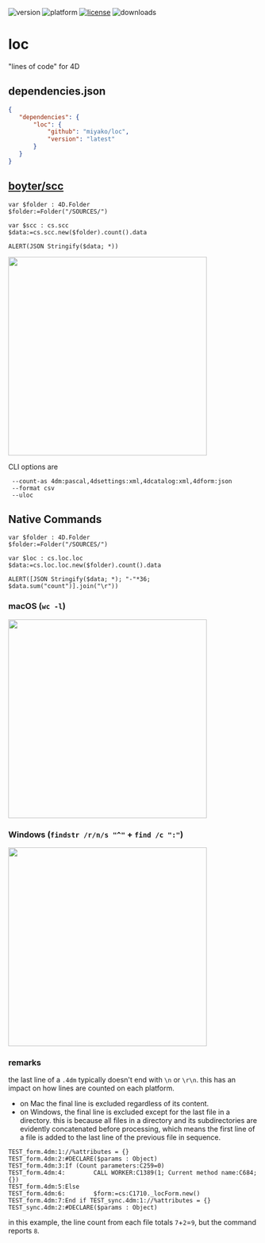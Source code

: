 ![version](https://img.shields.io/badge/version-20%2B-E23089)
![platform](https://img.shields.io/static/v1?label=platform&message=mac-intel%20|%20mac-arm%20|%20win-64&color=blue)
[![license](https://img.shields.io/github/license/miyako/loc)](LICENSE)
![downloads](https://img.shields.io/github/downloads/miyako/loc/total)

# loc
"lines of code" for 4D

## dependencies.json

 ```json
{
	"dependencies": {
		"loc": {
			"github": "miyako/loc",
			"version": "latest"
		}
	}
}
```

## [boyter/scc](https://github.com/boyter/scc)

```4d
var $folder : 4D.Folder
$folder:=Folder("/SOURCES/")

var $scc : cs.scc
$data:=cs.scc.new($folder).count().data

ALERT(JSON Stringify($data; *))
```

<img src="https://github.com/user-attachments/assets/f0bdbcfd-8daa-490d-bfbc-b176eddae3c6" width=400 height=auto />

CLI options are

```
 --count-as 4dm:pascal,4dsettings:xml,4dcatalog:xml,4dform:json
 --format csv
 --uloc
```

## Native Commands

```4d
var $folder : 4D.Folder
$folder:=Folder("/SOURCES/")

var $loc : cs.loc.loc
$data:=cs.loc.loc.new($folder).count().data

ALERT([JSON Stringify($data; *); "-"*36; $data.sum("count")].join("\r"))
```

### macOS (`wc -l`)

<img src="https://github.com/user-attachments/assets/10c42ee4-4ca2-4874-952c-d329f8c04cd9" width=400 height=auto />

### Windows (`findstr /r/n/s "^"` + `find /c ":"`)

<img src="https://github.com/user-attachments/assets/5cd9f418-9bfd-43d7-8a3f-765e002f5fb2" width=400 height=auto />

### remarks

the last line of a `.4dm` typically doesn't end with `\n` or `\r\n`. this has an impact on how lines are counted on each platform.

* on Mac the final line is excluded regardless of its content.  
* on Windows, the final line is excluded except for the last file in a directory. this is because all files in a directory and its subdirectories are evidently concatenated before processing, which means the first line of a file is added to the last line of the previous file in sequence.

```
TEST_form.4dm:1://%attributes = {}
TEST_form.4dm:2:#DECLARE($params : Object)
TEST_form.4dm:3:If (Count parameters:C259=0)
TEST_form.4dm:4:        CALL WORKER:C1389(1; Current method name:C684; {})
TEST_form.4dm:5:Else
TEST_form.4dm:6:        $form:=cs:C1710._locForm.new()
TEST_form.4dm:7:End if TEST_sync.4dm:1://%attributes = {}
TEST_sync.4dm:2:#DECLARE($params : Object)
```

in this example, the line count from each file totals `7`+`2`=`9`, but the command reports `8`.
